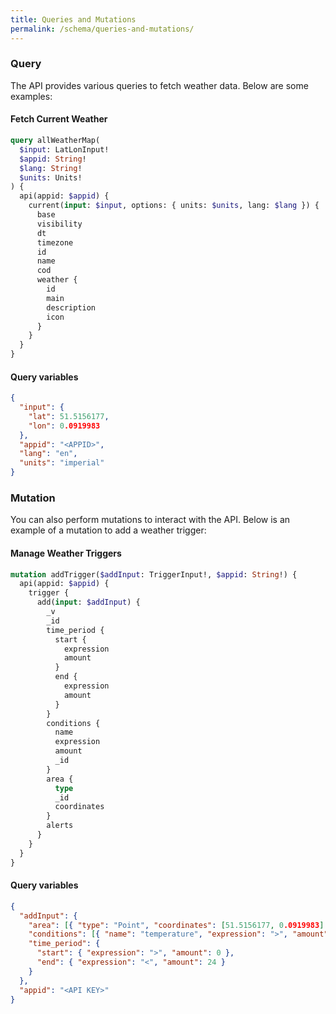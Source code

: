 ```yaml
---
title: Queries and Mutations
permalink: /schema/queries-and-mutations/
---
```


### Query

The API provides various queries to fetch weather data. Below are some examples:

#### Fetch Current Weather

```graphql
query allWeatherMap(
  $input: LatLonInput!
  $appid: String!
  $lang: String!
  $units: Units!
) {
  api(appid: $appid) {
    current(input: $input, options: { units: $units, lang: $lang }) {
      base
      visibility
      dt
      timezone
      id
      name
      cod
      weather {
        id
        main
        description
        icon
      }
    }
  }
}
```

#### Query variables

```json
{
  "input": {
    "lat": 51.5156177,
    "lon": 0.0919983
  },
  "appid": "<APPID>",
  "lang": "en",
  "units": "imperial"
}
```

### Mutation

You can also perform mutations to interact with the API. Below is an example of a mutation to add a weather trigger:

#### Manage Weather Triggers

```graphql
mutation addTrigger($addInput: TriggerInput!, $appid: String!) {
  api(appid: $appid) {
    trigger {
      add(input: $addInput) {
        _v
        _id
        time_period {
          start {
            expression
            amount
          }
          end {
            expression
            amount
          }
        }
        conditions {
          name
          expression
          amount
          _id
        }
        area {
          type
          _id
          coordinates
        }
        alerts
      }
    }
  }
}
```

#### Query variables

```json
{
  "addInput": {
    "area": [{ "type": "Point", "coordinates": [51.5156177, 0.0919983] }],
    "conditions": [{ "name": "temperature", "expression": ">", "amount": 30 }],
    "time_period": {
      "start": { "expression": ">", "amount": 0 },
      "end": { "expression": "<", "amount": 24 }
    }
  },
  "appid": "<API KEY>"
}
```
